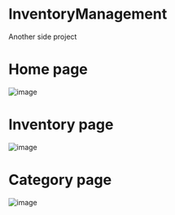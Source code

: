 # InventoryManagement
 Another side project

# Home page

![image](https://github.com/thedevkristaps/InventoryManagement/assets/160219564/0b13f116-ffae-4bf5-aa2a-37c56771b27f)


# Inventory page

![image](https://github.com/thedevkristaps/InventoryManagement/assets/160219564/4f9d27c5-abb5-4127-87ba-eb4d9e1a6f59)


# Category page

![image](https://github.com/thedevkristaps/InventoryManagement/assets/160219564/bc16bc40-7c66-49b3-a12d-e9ffa41c3035)
